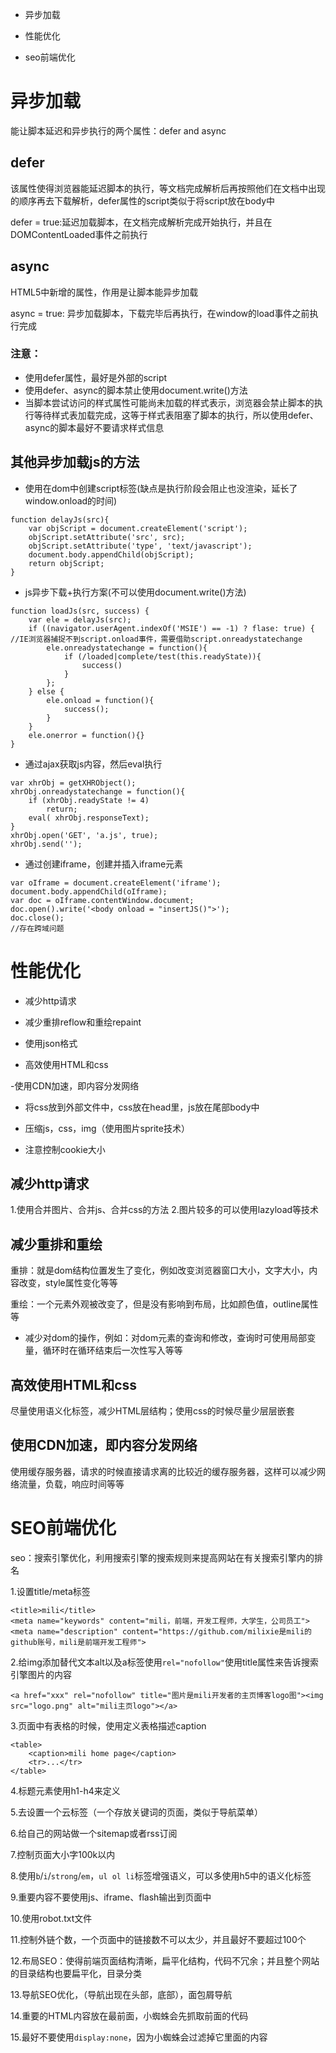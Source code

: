 - 异步加载

- 性能优化

- seo前端优化

# 异步加载

能让脚本延迟和异步执行的两个属性：defer and async

## defer
该属性使得浏览器能延迟脚本的执行，等文档完成解析后再按照他们在文档中出现的顺序再去下载解析，defer属性的script类似于将script放在body中

defer = true:延迟加载脚本，在文档完成解析完成开始执行，并且在DOMContentLoaded事件之前执行


## async
HTML5中新增的属性，作用是让脚本能异步加载

async = true: 异步加载脚本，下载完毕后再执行，在window的load事件之前执行完成

### 注意：

- 使用defer属性，最好是外部的script
- 使用defer、async的脚本禁止使用document.write()方法
- 当脚本尝试访问的样式属性可能尚未加载的样式表示，浏览器会禁止脚本的执行等待样式表加载完成，这等于样式表阻塞了脚本的执行，所以使用defer、async的脚本最好不要请求样式信息

## 其他异步加载js的方法

- 使用在dom中创建script标签(缺点是执行阶段会阻止也没渲染，延长了window.onload的时间)
```
function delayJs(src){
	var objScript = document.createElement('script');
	objScript.setAttribute('src', src);
	objScript.setAttribute('type', 'text/javascript');
	document.body.appendChild(objScript);
	return objScript;
}
```

- js异步下载+执行方案(不可以使用document.write()方法)
```
function loadJs(src, success) {
	var ele = delayJs(src);
	if ((navigator.userAgent.indexOf('MSIE') == -1) ? flase: true) {   //IE浏览器捕捉不到script.onload事件，需要借助script.onreadystatechange
		ele.onreadystatechange = function(){
			if (/loaded|complete/test(this.readyState)){
				success()
			}
		};
	} else {
		ele.onload = function(){
			success();
		}
	}
	ele.onerror = function(){}
}
```

- 通过ajax获取js内容，然后eval执行
```
var xhrObj = getXHRObject();
xhrObj.onreadystatechange = function(){
	if (xhrObj.readyState != 4)
		return;
	eval( xhrObj.responseText);
}
xhrObj.open('GET', 'a.js', true);
xhrObj.send('');
```

- 通过创建iframe，创建并插入iframe元素
```
var oIframe = document.createElement('iframe');
document.body.appendChild(oIframe);
var doc = oIframe.contentWindow.document;
doc.open().write('<body onload = "insertJS()">');
doc.close();
//存在跨域问题
```

# 性能优化

- 减少http请求

- 减少重排reflow和重绘repaint

- 使用json格式

- 高效使用HTML和css

-使用CDN加速，即内容分发网络

- 将css放到外部文件中，css放在head里，js放在尾部body中

- 压缩js，css，img（使用图片sprite技术）

- 注意控制cookie大小


## 减少http请求
1.使用合并图片、合并js、合并css的方法
2.图片较多的可以使用lazyload等技术

## 减少重排和重绘

重排：就是dom结构位置发生了变化，例如改变浏览器窗口大小，文字大小，内容改变，style属性变化等等

重绘：一个元素外观被改变了，但是没有影响到布局，比如颜色值，outline属性等

- 减少对dom的操作，例如：对dom元素的查询和修改，查询时可使用局部变量，循环时在循环结束后一次性写入等等

## 高效使用HTML和css
尽量使用语义化标签，减少HTML层结构；使用css的时候尽量少层层嵌套

## 使用CDN加速，即内容分发网络
使用缓存服务器，请求的时候直接请求离的比较近的缓存服务器，这样可以减少网络流量，负载，响应时间等等

# SEO前端优化

seo：搜索引擎优化，利用搜索引擎的搜索规则来提高网站在有关搜索引擎内的排名

1.设置title/meta标签
```
<title>mili</title>
<meta name="keywords" content="mili，前端，开发工程师，大学生，公司员工">
<meta name="description" content="https://github.com/milixie是mili的github账号，mili是前端开发工程师">
```

2.给img添加替代文本alt以及a标签使用`rel="nofollow"`使用title属性来告诉搜索引擎图片的内容
```
<a href="xxx" rel="nofollow" title="图片是mili开发者的主页博客logo图"><img src="logo.png" alt="mili主页logo"></a>
```

3.页面中有表格的时候，使用定义表格描述caption
```
<table>
	<caption>mili home page</caption>
	<tr>...</tr>
</table>
```

4.标题元素使用h1-h4来定义

5.去设置一个云标签（一个存放关键词的页面，类似于导航菜单）

6.给自己的网站做一个sitemap或者rss订阅

7.控制页面大小字100k以内

8.使用`b`/`i`/`strong`/`em`，`ul ol li`标签增强语义，可以多使用h5中的语义化标签

9.重要内容不要使用js、iframe、flash输出到页面中

10.使用robot.txt文件

11.控制外链个数，一个页面中的链接数不可以太少，并且最好不要超过100个

12.布局SEO：使得前端页面结构清晰，扁平化结构，代码不冗余；并且整个网站的目录结构也要扁平化，目录分类

13.导航SEO优化，（导航出现在头部，底部），面包屑导航

14.重要的HTML内容放在最前面，小蜘蛛会先抓取前面的代码

15.最好不要使用`display:none`，因为小蜘蛛会过滤掉它里面的内容


